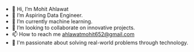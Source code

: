 - 👋 Hi, I’m Mohit Ahlawat
- 👀 I’m Aspiring Data Engineer.
- 🌱 I’m currently machine learning.
- 💞️ I’m looking to collaborate on innovative projects.
- 📫 How to reach me ahlawatmohit652@gmail.com
- 👋 I'm passionate about solving real-world problems through technology. 

<!---
mohitahlawat652/mohitahlawat652 is a ✨ special ✨ repository because its `README.md` (this file) appears on your GitHub profile.
You can click the Preview link to take a look at your changes.
--->
